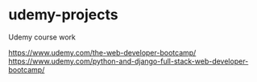 # udemy-projects
Udemy course work 

https://www.udemy.com/the-web-developer-bootcamp/
https://www.udemy.com/python-and-django-full-stack-web-developer-bootcamp/
